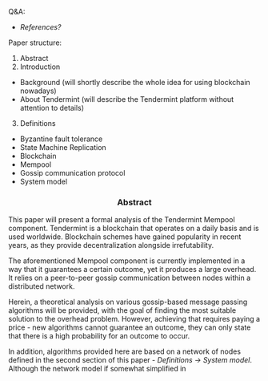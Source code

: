 
Q&A:
- *References?*

Paper structure:
1. Abstract
2. Introduction
* Background (will shortly describe the whole idea for using blockchain nowadays)
* About Tendermint (will describe the Tendermint platform without attention to details)
3. Definitions
* Byzantine fault tolerance
* State Machine Replication
* Blockchain
* Mempool
* Gossip communication protocol
* System model

<div align='center'> 
	<h3>Abstract</h3>
</div>

This paper will present a formal analysis of the Tendermint Mempool component. Tendermint is a blockchain that operates on a daily basis and is used worldwide. Blockchain schemes have gained popularity in recent years, as they provide decentralization alongside irrefutability.  

The aforementioned Mempool component is currently implemented in a way that it guarantees a certain outcome, yet it produces a large overhead. It relies on a peer-to-peer gossip communication between nodes within a distributed network. 

Herein, a theoretical analysis on various gossip-based message passing algorithms will be provided, with the goal of finding the most suitable solution to the overhead problem. However, achieving that requires paying a price - new algorithms cannot guarantee an outcome, they can only state that there is a high probability for an outcome to occur.

In addition, algorithms provided here are based on a network of nodes defined in the second section of this paper - *Definitions -> System model*. Although the network model if somewhat simplified  in

<!--stackedit_data:
eyJoaXN0b3J5IjpbNzIwMjI1ODE3LC0xNDY2MDk2ODYzLC0xMj
YzMzA0MDYsMTMxODYyNDUxMCwtOTIwMTQwODA5LDEyMzgyMjAy
ODEsLTEyNzA0MjE0ODIsOTY5NjE2NDg4LDE4NjY2MDg1MTgsMT
c3MjMxOTc5NSw0ODEzMTk1OTcsNzI1MjUwNDU5LC0xMDM4Nzcz
MjM3LC0xMzk2MzQxOTQsMTY5OTM0OTQ4Ml19
-->